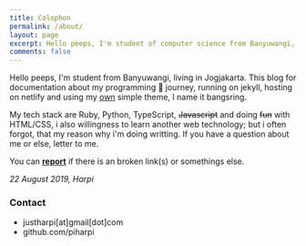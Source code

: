 ```yaml
---
title: Colophon
permalink: /about/
layout: page
excerpt: Hello peeps, I'm student of computer science from Banyuwangi, living in Jogjakarta. This blog for documentation about my programming journey, running on jekyll, hosting on netlify and using my own simple theme.
comments: false
---
```


Hello peeps, I'm student from Banyuwangi, living in Jogjakarta. This blog for documentation about my programming 🎒 journey, running on jekyll, hosting on netlify and using my [own](http://github.com/piharpi/bangsring) simple theme, I name it bangsring.

My tech stack are Ruby, Python, TypeScript, ~~Javascript~~ and doing ~~fun~~ with HTML/CSS, i also willingness to learn another web technology; but i often forgot, that my reason why i'm doing writting. If you have a question about me or else, letter to me.

You can **[report](https://github.com/piharpi/me/issues/new?template=bug_report.md)** if there is an broken link(s) or somethings else.

_22 August 2019, Harpi_

### Contact

- justharpi[at]gmail[dot]com
- github.com/piharpi

